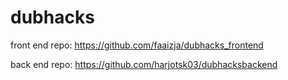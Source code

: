 # dubhacks

front end repo: https://github.com/faaizja/dubhacks_frontend

back end repo: https://github.com/harjotsk03/dubhacksbackend
